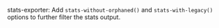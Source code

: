 stats-exporter: Add `stats-without-orphaned()` and `stats-with-legacy()` options to further filter the stats output.
